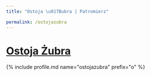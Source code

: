 ```yaml
---
title: "Ostoja \u017Bubra | Patromierz"

permalink: /ostojazubra
---
```


# [Ostoja Żubra](https://patronite.pl/ostojazubra)

{% include profile.md name="ostojazubra" prefix="o" %}
